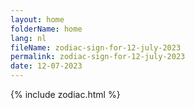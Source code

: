 ```yaml
---
layout: home
folderName: home
lang: nl
fileName: zodiac-sign-for-12-july-2023
permalink: zodiac-sign-for-12-july-2023
date: 12-07-2023
---
```

{% include zodiac.html %}
